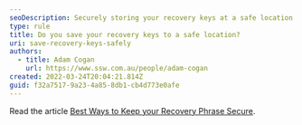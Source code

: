 ```yaml
---
seoDescription: Securely storing your recovery keys at a safe location protects your cryptocurrencies from unauthorized access and ensures you can recover your accounts if needed.
type: rule
title: Do you save your recovery keys to a safe location?
uri: save-recovery-keys-safely
authors:
  - title: Adam Cogan
    url: https://www.ssw.com.au/people/adam-cogan
created: 2022-03-24T20:04:21.814Z
guid: f32a7517-9a23-4a85-8db1-cb4d773e0afe
---
```


Read the article [Best Ways to Keep your Recovery Phrase Secure](https://www.ledger.com/academy/hardwarewallet/best-ways-to-protect-your-recovery-phrase).

<!--endintro-->
